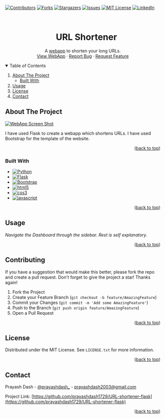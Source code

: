 <a name="readme-top"></a>

[![Contributors][contributors-shield]][contributors-url]
[![Forks][forks-shield]][forks-url]
[![Stargazers][stars-shield]][stars-url]
[![Issues][issues-shield]][issues-url]
[![MIT License][license-shield]][license-url]
[![LinkedIn][linkedin-shield]][linkedin-url]



<!-- PROJECT LOGO -->
<br />
<div align="center">
  <ul>
    <summary><h1 align="center">URL Shortener</h1></summary>
  </ul>

  <p align="center">
    A <a href="https://prayashdash1729-ipl-win-prediction-app-ozgwo3.streamlit.app/">webapp</a> to shorten your long URLs.
    <br />
    <a href="https://prayashdash1729-ipl-win-prediction-app-ozgwo3.streamlit.app/">View WebApp</a>
    ·
    <a href="https://github.com/prayashdash1729/URL-shortener-flask/issues">Report Bug</a>
    ·
    <a href="https://github.com/prayashdash1729/URL-shortener-flask/issues">Request Feature</a>
  </p>
</div>



<!-- TABLE OF CONTENTS -->
<details open>
  <summary>Table of Contents</summary>
  <ol>
    <li>
      <a href="#about-the-project">About The Project</a>
      <ul>
        <li><a href="#built-with">Built With</a></li>
      </ul>
    </li>
    <li><a href="#usage">Usage</a></li>
    <li><a href="#license">License</a></li>
    <li><a href="#contact">Contact</a></li>
  </ol>
</details>



<!-- ABOUT THE PROJECT -->
## About The Project

[![WebApp Screen Shot][webapp-screenshot]]()

I have used Flask to create a webapp which shortens URLs. I have used Bootstrap for the template of the website.

<p align="right">(<a href="#readme-top">back to top</a>)</p>



### Built With

<!-- python flask bootstrap html css js-->

* [![Python][Python]][Python-url]
* [![Flask][Flask]][flask-url]
* [![Bootstrap][Bootstrap]][Bootstrap-url]
* [![html5][html5]][html5-url]
* [![css3][css3]][css3-url]
* [![javascript][javascript]][javascript-url]

<p align="right">(<a href="#readme-top">back to top</a>)</p>


<!-- USAGE EXAMPLES -->
## Usage

_Navigate the Dashboard through the sidebar. Rest is self explanatory._

<p align="right">(<a href="#readme-top">back to top</a>)</p>

<!-- CONTRIBUTING -->
## Contributing

If you have a suggestion that would make this better, please fork the repo and create a pull request. 
Don't forget to give the project a star! Thanks again!

1. Fork the Project
2. Create your Feature Branch (`git checkout -b feature/AmazingFeature`)
3. Commit your Changes (`git commit -m 'Add some AmazingFeature'`)
4. Push to the Branch (`git push origin feature/AmazingFeature`)
5. Open a Pull Request

<p align="right">(<a href="#readme-top">back to top</a>)</p>


<!-- LICENSE -->
## License

Distributed under the MIT License. See `LICENSE.txt` for more information.

<p align="right">(<a href="#readme-top">back to top</a>)</p>



<!-- CONTACT -->
## Contact

Prayash Dash - [@prayashdash_](https://www.instagram.com/prayashdash_/) - prayashdash2003@gmail.com

Project Link: [https://github.com/prayashdash1729/URL-shortener-flask](https://github.com/prayashdash1729/URL-shortener-flask)

<p align="right">(<a href="#readme-top">back to top</a>)</p>


<!-- MARKDOWN LINKS & IMAGES -->
<!-- https://www.markdownguide.org/basic-syntax/#reference-style-links -->
[contributors-shield]: https://img.shields.io/github/contributors/prayashdash1729/URL-shortener-flask.svg?style=for-the-badge
[contributors-url]: https://github.com/prayashdash1729/URL-shortener-flask/graphs/contributors
[forks-shield]: https://img.shields.io/github/forks/prayashdash1729/URL-shortener-flask.svg?style=for-the-badge
[forks-url]: https://github.com/prayashdash1729/URL-shortener-flask/network/members
[stars-shield]: https://img.shields.io/github/stars/prayashdash1729/URL-shortener-flask.svg?style=for-the-badge
[stars-url]: https://github.com/prayashdash1729/URL-shortener-flask/stargazers
[issues-shield]: https://img.shields.io/github/issues/prayashdash1729/URL-shortener-flask.svg?style=for-the-badge
[issues-url]: https://github.com/prayashdash1729/URL-shortener-flask/issues
[license-shield]: https://img.shields.io/github/license/prayashdash1729/URL-shortener-flask.svg?style=for-the-badge
[license-url]: https://github.com/prayashdash1729/URL-shortener-flask/blob/main/LICENSE
[linkedin-shield]: https://img.shields.io/badge/-LinkedIn-black.svg?style=for-the-badge&logo=linkedin&colorB=555
[linkedin-url]: https://linkedin.com/in/prayashdash
[webapp-screenshot]: static/images/homepage.png
[Python]: https://img.shields.io/badge/python-3670A0?style=for-the-badge&logo=python&logoColor=ffdd54
[Python-url]: https://www.python.org/
[Flask]: https://img.shields.io/badge/flask-%23121011.svg?style=for-the-badge&logo=flask&logoColor=white
[Flask-url]: https://flask.palletsprojects.com/en/2.0.x/
[Bootstrap]: https://img.shields.io/badge/bootstrap-%233B71CA.svg?style=for-the-badge&logo=bootstrap&logoColor=white
[Bootstrap-url]: https://getbootstrap.com/
[html5]: https://img.shields.io/badge/html5-%23e34c26.svg?style=for-the-badge&logo=html5&logoColor=white
[html5-url]: https://developer.mozilla.org/en-US/docs/Web/HTML
[css3]: https://img.shields.io/badge/css3-%23264de4.svg?style=for-the-badge&logo=css3&logoColor=white
[css3-url]: https://developer.mozilla.org/en-US/docs/Web/CSS
[javascript]: https://img.shields.io/badge/javascript-%23F0DB4F.svg?style=for-the-badge&logo=javascript&logoColor=white
[javascript-url]: https://developer.mozilla.org/en-US/docs/Web/JavaScript
